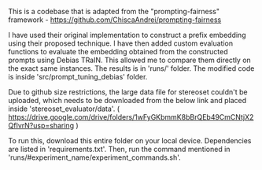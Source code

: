 This is a codebase that is adapted from the "prompting-fairness" framework - https://github.com/ChiscaAndrei/prompting-fairness

I have used their original implementation to construct a prefix embedding using their proposed technique.
I have then added custom evaluation functions to evaluate the embedding obtained from the constructed prompts using Debias TRaIN.
This allowed me to compare them directly on the exact same instances.
The results is in 'runs/' folder.
The modified code is inside 'src/prompt_tuning_debias' folder. 

Due to github size restrictions, the large data file for stereoset couldn't be uploaded, which needs to be downloaded from the below link and placed inside 'stereoset_evaluator/data'.
( https://drive.google.com/drive/folders/1wFyGKbmmK8bBrQEb49CmCNtjX2QfIvrN?usp=sharing )

To run this, download this entire folder on your local device. Dependencies are listed in 'requirements.txt'. 
Then, run the command mentioned in 'runs/#experiment_name/experiment_commands.sh'.
